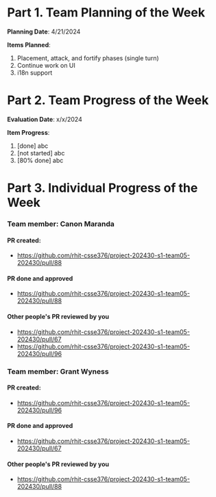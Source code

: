 # Part 1. Team Planning of the Week
**Planning Date**: 4/21/2024

**Items Planned**:
1. Placement, attack, and fortify phases (single turn)
2. Continue work on UI
3. i18n support

# Part 2. Team Progress of the Week
**Evaluation Date**: x/x/2024

**Item Progress**:
1. [done] abc
2. [not started] abc
3. [80% done] abc

# Part 3. Individual Progress of the Week
### Team member: Canon Maranda
#### PR created:
- https://github.com/rhit-csse376/project-202430-s1-team05-202430/pull/88

#### PR done and approved
- https://github.com/rhit-csse376/project-202430-s1-team05-202430/pull/88

#### Other people's PR reviewed by you
- https://github.com/rhit-csse376/project-202430-s1-team05-202430/pull/67
- https://github.com/rhit-csse376/project-202430-s1-team05-202430/pull/96

### Team member: Grant Wyness
#### PR created:
- https://github.com/rhit-csse376/project-202430-s1-team05-202430/pull/96

#### PR done and approved
- https://github.com/rhit-csse376/project-202430-s1-team05-202430/pull/67

#### Other people's PR reviewed by you
- https://github.com/rhit-csse376/project-202430-s1-team05-202430/pull/88
